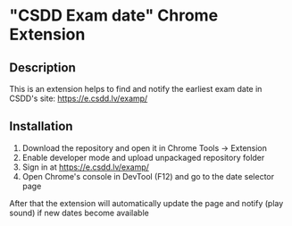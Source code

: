 # "CSDD Exam date" Chrome Extension

## Description
This is an extension helps to find and notify the earliest exam date in CSDD's site: https://e.csdd.lv/examp/

## Installation

1. Download the repository and open it in Chrome Tools -> Extension
2. Enable developer mode and upload unpackaged repository folder
3. Sign in at https://e.csdd.lv/examp/
4. Open Chrome's console in DevTool (F12) and go to the date selector page

After that the extension will automatically update the page and notify (play sound) if new dates become available
